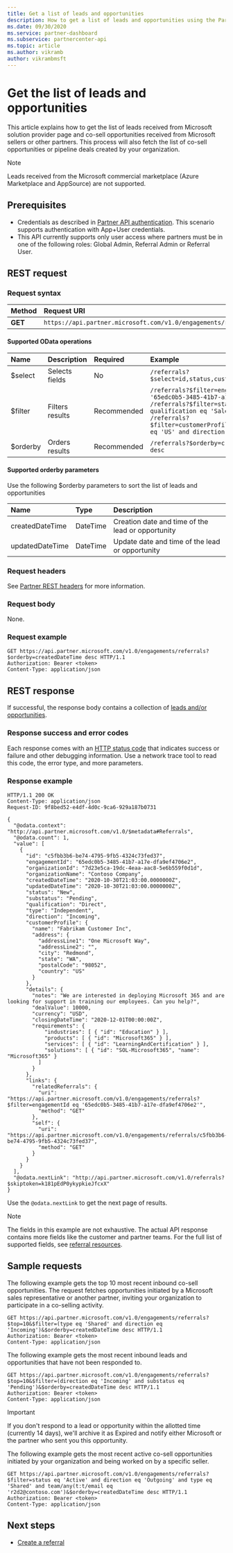 ```yaml
---
title: Get a list of leads and opportunities
description: How to get a list of leads and opportunities using the Partner API.
ms.date: 09/30/2020
ms.service: partner-dashboard
ms.subservice: partnercenter-api
ms.topic: article
ms.author: vikramb
author: vikrambmsft
---
```


# Get the list of leads and opportunities

This article explains how to get the list of leads received from Microsoft solution provider page and co-sell opportunities received from Microsoft sellers or other partners. This process will also fetch the list of co-sell opportunities or pipeline deals created by your organization.

> [!NOTE]
> Leads received from the Microsoft commercial marketplace (Azure Marketplace and AppSource) are not supported.

## Prerequisites

- Credentials as described in [Partner API authentication](partner-center-authentication.md). This scenario supports authentication with App+User credentials.
- This API currently supports only user access where partners must be in one of the following roles: Global Admin, Referral Admin or Referral User.

## REST request

### Request syntax

| Method  | Request URI                                                    |
|:--------|:---------------------------------------------------------------|
| **GET** | `https://api.partner.microsoft.com/v1.0/engagements/referrals` |

#### Supported OData operations

| Name     | Description     | Required    | Example                                                                                                                                                                                                                                                     |
|:---------|:----------------|:------------|:------------------------------------------------------------------------------------------------------------------------------------------------------------------------------------------------------------------------------------------------------------|
| $select  | Selects fields  | No          | `/referrals?$select=id,status,customerProfile`                                                                                                                                                                                                              |
| $filter  | Filters results | Recommended | `/referrals?$filter=engagementId eq '65edc0b5-3485-41b7-a17e-dfa9ef4706e2'` <br/> `/referrals?$filter=status eq 'New' and qualification eq 'SalesQualified'` <br/> `/referrals?$filter=customerProfile/address/country eq 'US' and direction eq 'Incoming'` |
| $orderby | Orders results  | Recommended | `/referrals?$orderby=createdDateTime desc`                                                                                                                                                                                                                  |

#### Supported orderby parameters

Use the following $orderby parameters to sort the list of leads and opportunities

| Name            | Type     | Description                                       |
|:----------------|:---------|:--------------------------------------------------|
| createdDateTime | DateTime | Creation date and time of the lead or opportunity |
| updatedDateTime | DateTime | Update date and time of the lead or opportunity   |

### Request headers

See [Partner REST headers](headers.md) for more information.

### Request body

None.

### Request example

```http
GET https://api.partner.microsoft.com/v1.0/engagements/referrals?$orderby=createdDateTime desc HTTP/1.1
Authorization: Bearer <token>
Content-Type: application/json
```

## REST response

If successful, the response body contains a collection of [leads and/or opportunities](referral-resources.md).

### Response success and error codes

Each response comes with an [HTTP status code](error-codes.md) that indicates success or failure and other debugging information. Use a network trace tool to read this code, the error type, and more parameters.

### Response example

``` http
HTTP/1.1 200 OK
Content-Type: application/json
Request-ID: 9f8bed52-e4df-4d0c-9ca6-929a187b0731

{
  "@odata.context": "http://api.partner.microsoft.com/v1.0/$metadata#Referrals",
  "@odata.count": 1,
  "value": [
    {
      "id": "c5fbb3b6-be74-4795-9fb5-4324c73fed37",
      "engagementId": "65edc0b5-3485-41b7-a17e-dfa9ef4706e2",
      "organizationId": "7d23e5ca-19dc-4eaa-aac8-5e6b559f0d1d",
      "organizationName": "Contoso Company",
      "createdDateTime": "2020-10-30T21:03:00.0000000Z",
      "updatedDateTime": "2020-10-30T21:03:00.0000000Z",
      "status": "New",
      "substatus": "Pending",
      "qualification": "Direct",
      "type": "Independent",
      "direction": "Incoming",
      "customerProfile": {
        "name": "Fabrikam Customer Inc",
        "address": {
          "addressLine1": "One Microsoft Way",
          "addressLine2": "",
          "city": "Redmond",
          "state": "WA",
          "postalCode": "98052",
          "country": "US"
        }
      },
      "details": {
        "notes": "We are interested in deploying Microsoft 365 and are looking for support in training our employees. Can you help?",
        "dealValue": 10000,
        "currency": "USD",
        "closingDateTime": "2020-12-01T00:00:00Z",
        "requirements": {
            "industries": [ { "id": "Education" } ],
            "products": [ { "id": "Microsoft365" } ],
            "services": [ { "id": "LearningAndCertification" } ],
            "solutions": [ { "id": "SOL-Microsoft365", "name": "Microsoft365" }
          ]
        }
      },
      "links": {
        "relatedReferrals": {
          "uri": "https://api.partner.microsoft.com/v1.0/engagements/referrals?$filter=engagementId eq '65edc0b5-3485-41b7-a17e-dfa9ef4706e2'",
          "method": "GET"
        },
        "self": {
          "uri": "https://api.partner.microsoft.com/v1.0/engagements/referrals/c5fbb3b6-be74-4795-9fb5-4324c73fed37",
          "method": "GET"
        }
      }
    }
  ],
  "@odata.nextLink": "http://api.partner.microsoft.com/v1.0/referrals?$skiptoken=k181pEdP0ykypkieJfcxX"
}
```

Use the `@odata.nextLink` to get the next page of results.

> [!NOTE]
> The fields in this example are not exhaustive. The actual API response contains more fields like the customer and partner teams. For the full list of supported fields, see [referral resources](referral-resources.md).

## Sample requests

The following example gets the top 10 most recent inbound co-sell opportunities. The request fetches opportunities initiated by a Microsoft sales representative or another partner, inviting your organization to participate in a co-selling activity.

```http
GET https://api.partner.microsoft.com/v1.0/engagements/referrals?$top=10&$filter=(type eq 'Shared' and direction eq 'Incoming')&$orderby=createdDateTime desc HTTP/1.1
Authorization: Bearer <token>
Content-Type: application/json
```

The following example gets the most recent inbound leads and opportunities that have not been responded to.  

```http
GET https://api.partner.microsoft.com/v1.0/engagements/referrals?$top=10&$filter=(direction eq 'Incoming' and substatus eq 'Pending')&$orderby=createdDateTime desc HTTP/1.1
Authorization: Bearer <token>
Content-Type: application/json
```

> [!IMPORTANT]
> If you don't respond to a lead or opportunity within the allotted time (currently 14 days), we'll archive it as Expired and notify either Microsoft or the partner who sent you this opportunity.

The following example gets the most recent active co-sell opportunities initiated by your organization and being worked on by a specific seller.

```http
GET https://api.partner.microsoft.com/v1.0/engagements/referrals?$filter=status eq 'Active' and direction eq 'Outgoing' and type eq 'Shared' and team/any(t:t/email eq 'r2d2@contoso.com')&$orderby=createdDateTime desc HTTP/1.1
Authorization: Bearer <token>
Content-Type: application/json
```

## Next steps

- [Create a referral](create-a-referral.md)
